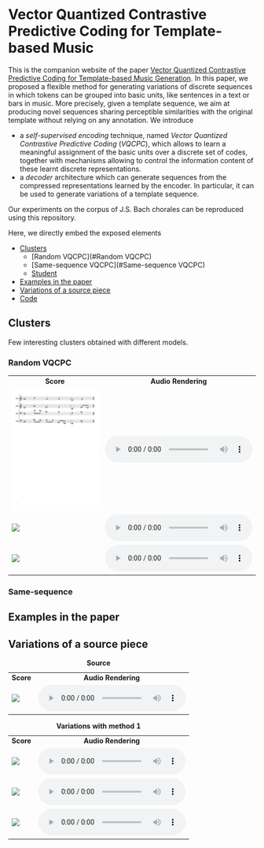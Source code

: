 <!--
<script src="http://vjs.zencdn.net/4.0/video.js"></script>
-->

<script src="https://cdnjs.cloudflare.com/ajax/libs/mathjax/2.7.0/MathJax.js?config=TeX-AMS-MML_HTMLorMML" type="text/javascript"></script>

<script type="text/javascript"> 
      // Show button
      function look(type){ 
      param=document.getElementById(type); 
      if(param.style.display == "none") param.style.display = "block"; 
      else param.style.display = "none" 
      } 
</script> 

# Vector Quantized Contrastive Predictive Coding for Template-based Music

This is the companion website of the paper 
[Vector Quantized Contrastive Predictive Coding for Template-based Music Generation](www.google.com).
In this paper, we proposed a flexible method for generating variations of discrete sequences 
in which tokens can be grouped into basic units, like sentences in a text or bars in music.
More precisely, given a template sequence, we aim at producing novel sequences sharing perceptible similarities 
with the original template without relying on any annotation.
We introduce 
 - a *self-supervised encoding* technique, named *Vector Quantized Contrastive Predictive Coding* (*VQCPC*), 
which allows to learn a meaningful assignment of the basic units over a discrete set of codes,
together with  mechanisms allowing to control the information content of these learnt discrete representations.
- a *decoder* architecture which can generate sequences from the compressed representations learned by the encoder.
In particular, it can be used to generate variations of a template sequence.
 
Our experiments on the corpus of J.S. Bach chorales can be reproduced using this repository.

Here, we directly embed the exposed elements
  * [Clusters](#clusters)
    * [Random VQCPC](#Random VQCPC)
    * [Same-sequence VQCPC](#Same-sequence VQCPC)
    * [Student](#Student)
  * [Examples in the paper](#examples-in-the-paper)
  * [Variations of a source piece](#variations-of-a-source-piece)
  * [Code](#code)
  
## Clusters
Few interesting clusters obtained with different models.
### Random VQCPC
<table>
  <tr>
    <td style="text-align: center; vertical-align: middle;"><b>Score</b></td>
    <td style="text-align: center; vertical-align: middle;"><b>Audio Rendering</b></td>
  </tr>
  
  <tr>
    <td><img class="recimg" src="exemples/test.png"></td>
    <td style="text-align: center; vertical-align: middle;">
      <audio controls>
      <source src="exemples/test.wav">
      </audio>
    </td>
  </tr>
  
  <tr>
    <td><img class="recimg" src="https://anonymous0505.github.io/VQCPC/figures/..."></td>
    <td style="text-align: center; vertical-align: middle;">
      <audio controls>
      <source src="https://anonymous0505.github.io/VQCPC/sounds/...">
      </audio>
    </td>
  </tr>

  <tr>
    <td><img class="recimg" src="https://anonymous0505.github.io/VQCPC/figures/..."></td>
    <td style="text-align: center; vertical-align: middle;">
      <audio controls>
      <source src="https://anonymous0505.github.io/VQCPC/sounds/...">
      </audio>
    </td>
  </tr>
</table>

### Same-sequence

  
## Examples in the paper

## Variations of a source piece
<table>
<caption><b> Source </b></caption>
  <tr>
    <td style="text-align: center; vertical-align: middle;"><b>Score</b></td>
    <td style="text-align: center; vertical-align: middle;"><b>Audio Rendering</b></td>
  </tr>
  
  <tr>
    <td><img class="recimg" src="https://anonymous0505.github.io/VQCPC/figures/..."></td>
    <td style="text-align: center; vertical-align: middle;">
      <audio controls>
      <source src="https://anonymous0505.github.io/VQCPC/sounds/...">
      </audio>
    </td>
  </tr>
</table>


<table>
<caption><b> Variations with method 1 </b></caption>
  <tr>
    <td style="text-align: center; vertical-align: middle;"><b>Score</b></td>
    <td style="text-align: center; vertical-align: middle;"><b>Audio Rendering</b></td>
  </tr>
  
  <tr>
    <td><img class="recimg" src="https://anonymous0505.github.io/VQCPC/figures/..."></td>
    <td style="text-align: center; vertical-align: middle;">
      <audio controls>
      <source src="https://anonymous0505.github.io/VQCPC/sounds/...">
      </audio>
    </td>
  </tr>
  
  <tr>
    <td><img class="recimg" src="https://anonymous0505.github.io/VQCPC/figures/..."></td>
    <td style="text-align: center; vertical-align: middle;">
      <audio controls>
      <source src="https://anonymous0505.github.io/VQCPC/sounds/...">
      </audio>
    </td>
  </tr>

  <tr>
    <td><img class="recimg" src="https://anonymous0505.github.io/VQCPC/figures/..."></td>
    <td style="text-align: center; vertical-align: middle;">
      <audio controls>
      <source src="https://anonymous0505.github.io/VQCPC/sounds/...">
      </audio>
    </td>
  </tr>
</table>




